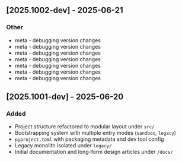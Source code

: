 
## [2025.1002-dev] - 2025-06-21
### Other
- meta - debugging version changes
- meta - debugging version changes
- meta - debugging version changes
- meta - debugging version changes
- meta - debugging version changes
- meta - debugging version changes
- meta - debugging version changes

## [2025.1001-dev] - 2025-06-20
### Added
- Project structure refactored to modular layout under `src/`
- Bootstrapping system with multiple entry modes (`sandbox`, `legacy`)
- `pyproject.toml` with packaging metadata and dev tool config
- Legacy monolith isolated under `legacy/`
- Initial documentation and long-form design articles under `/docs/`
